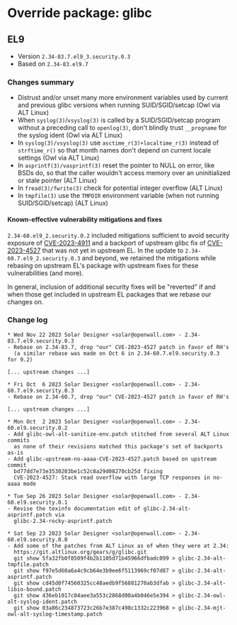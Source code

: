 # Override package: glibc

## EL9

- Version `2.34-83.7.el9_3.security.0.3`
- Based on `2.34-83.el9.7`

### Changes summary

- Distrust and/or unset many more environment variables used by current and previous glibc versions when running SUID/SGID/setcap (Owl via ALT Linux)
- When `syslog(3)`/`vsyslog(3)` is called by a SUID/SGID/setcap program without a preceding call to `openlog(3)`, don't blindly trust `__progname` for the syslog ident (Owl via ALT Linux)
- In `syslog(3)/vsyslog(3)` use `asctime_r(3)+localtime_r(3)` instead of `strftime_r()` so that month names don't depend on current locale settings (Owl via ALT Linux)
- In `asprintf(3)/vasprintf(3)` reset the pointer to NULL on error, like BSDs do, so that the caller wouldn't access memory over an uninitialized or stale pointer (ALT Linux)
- In `fread(3)/fwrite(3)` check for potential integer overflow (ALT Linux)
- In `tmpfile(3)` use the `TMPDIR` environment variable (when not running SUID/SGID/setcap) (ALT Linux)

#### Known-effective vulnerability mitigations and fixes

`2.34-60.el9_2.security.0.2` included mitigations sufficient to avoid security exposure of [CVE-2023-4911](../issues/CVE-2023-4911.md) and a backport of upstream glibc fix of [CVE-2023-4527](https://www.openwall.com/lists/oss-security/2023/09/25/1) that was not yet in upstream EL. In the update to `2.34-60.7.el9_2.security.0.3` and beyond, we retained the mitigations while rebasing on upstream EL's package with upstream fixes for these vulnerabilities (and more).

In general, inclusion of additional security fixes will be "reverted" if and when those get included in upstream EL packages that we rebase our changes on.

### Change log

```
* Wed Nov 22 2023 Solar Designer <solar@openwall.com> - 2.34-83.7.el9.security.0.3
- Rebase on 2.34-83.7, drop "our" CVE-2023-4527 patch in favor of RH's
  (a similar rebase was made on Oct 6 in 2.34-60.7.el9.security.0.3 for 9.2)

[... upstream changes ...]

* Fri Oct  6 2023 Solar Designer <solar@openwall.com> - 2.34-60.7.el9.security.0.3
- Rebase on 2.34-60.7, drop "our" CVE-2023-4527 patch in favor of RH's

[... upstream changes ...]

* Mon Oct  2 2023 Solar Designer <solar@openwall.com> - 2.34-60.el9.security.0.2
- Add glibc-owl-alt-sanitize-env.patch stitched from several ALT Linux commits
  as none of their revisions matched this package's set of backports as-is
- Add glibc-upstream-no-aaaa-CVE-2023-4527.patch based on upstream commit
  bd77dd7e73e3530203be1c52c8a29d08270cb25d fixing
  CVE-2023-4527: Stack read overflow with large TCP responses in no-aaaa mode

* Tue Sep 26 2023 Solar Designer <solar@openwall.com> - 2.34-60.el9.security.0.1
- Revise the texinfo documentation edit of glibc-2.34-alt-asprintf.patch via
  glibc-2.34-rocky-asprintf.patch

* Sat Sep 23 2023 Solar Designer <solar@openwall.com> - 2.34-60.el9.security.0.0
- Add some of the patches from ALT Linux as of when they were at 2.34:
  https://git.altlinux.org/gears/g/glibc.git
  git show 5fa32fb0f8509f4b2b1105d71b45966dfbadc099 > glibc-2.34-alt-tmpfile.patch
  git show f97e5d60a6a4c9cb64e3b9ee6f5113969cf07d87 > glibc-2.34-alt-asprintf.patch
  git show cd45d0f74560325cc48aedb9f56881270ab3dfab > glibc-2.34-alt-libio-bound.patch
  git show 436eb1017c04aee3a553c2868d00a4b046e5e394 > glibc-2.34-owl-alt-syslog-ident.patch
  git show 03a86c234873723c26b7e387c498c1332c223968 > glibc-2.34-mjt-owl-alt-syslog-timestamp.patch
```
